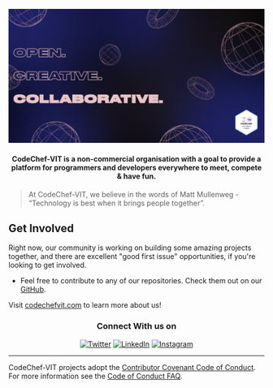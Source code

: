 <p align="center"><a href="https://www.codechefvit.com" target="_blank"><img src="./banner.png" title="CodeChef-VIT" alt="Codechef-VIT"></a>
</p>

<h4 align="center">CodeChef-VIT is a non-commercial organisation with a goal to provide a platform for programmers and developers everywhere to meet, compete & have fun. </h4>

> At CodeChef-VIT, we believe in the words of Matt Mullenweg - “Technology is best when it brings people together”.

Get Involved
----
Right now, our community is working on building some amazing projects together, and there are excellent "good first issue" opportunities, if you're looking to get involved.

- Feel free to contribute to any of our repositories. Check them out on our [GitHub](https://github.com/orgs/CodeChefVIT/repositories).

Visit [codechefvit.com](https://codechefvit.com) to learn more about us!

<div align="center">
<h3> Connect With us on</h3>
<a href="https://twitter.com/codechefvit" target="_blank"><img alt="Twitter" src="https://img.shields.io/badge/twitter-%231DA1F2.svg?&style=for-the-badge&logo=twitter&logoColor=white" /></a> 
<a href="https://www.linkedin.com/company/codechef-vit-chapter" target="_blank"><img alt="LinkedIn" src="https://img.shields.io/badge/linkedin-%230077B5.svg?&style=for-the-badge&logo=linkedin&logoColor=white" /></a>
<a href="https://instagram.com/codechefvit" target="_blank"><img alt="Instagram" src="https://img.shields.io/badge/instagram-%FF69B4.svg?&style=for-the-badge&logo=instagram&logoColor=white&color=cd486b" /></a>
</div>

----

CodeChef-VIT projects adopt the [Contributor Covenant Code of Conduct](https://www.contributor-covenant.org/version/2/1/code_of_conduct.html). For more information see the [Code of Conduct FAQ](https://www.contributor-covenant.org/faq).



